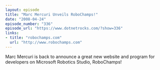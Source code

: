 ```yaml
---
layout: episode
title: "Marc Mercuri Unveils RoboChamps!"
date: "2008-04-24"
episode_number: "336"
episode_url: "https://www.dotnetrocks.com/?show=336"
links:
- title: "robochamps.com"
  url: "http://www.robochamps.com"
---
```


Marc Mercuri is back to announce a great new website and program for developers on Microsoft Robotics Studio, RoboChamps!
